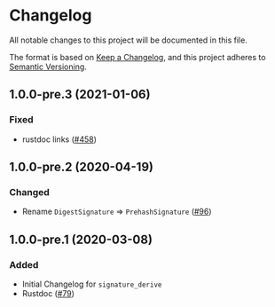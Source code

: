 # Changelog
All notable changes to this project will be documented in this file.

The format is based on [Keep a Changelog](https://keepachangelog.com/en/1.0.0/),
and this project adheres to [Semantic Versioning](https://semver.org/spec/v2.0.0.html).

## 1.0.0-pre.3 (2021-01-06)
### Fixed
- rustdoc links ([#458])

[#458]: https://github.com/RustCrypto/traits/pull/458

## 1.0.0-pre.2 (2020-04-19)
### Changed
- Rename `DigestSignature` => `PrehashSignature` ([#96])

[#96]: https://github.com/RustCrypto/traits/pull/96

## 1.0.0-pre.1 (2020-03-08)
### Added
- Initial Changelog for `signature_derive`
- Rustdoc ([#79])

[#79]: https://github.com/RustCrypto/traits/pull/79
